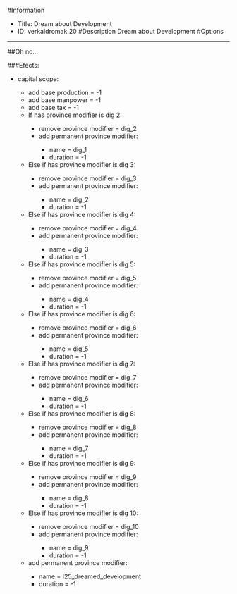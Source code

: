 #Information
 - Title: Dream about Development
 - ID: verkaldromak.20
#Description
Dream about Development
#Options

___
##Oh no...

###Efects:<ul><li>capital scope:</li><ul><li>add base production = -1</li><li>add base manpower = -1</li><li>add base tax = -1</li><li>If has province modifier is dig 2:</li><ul><li>remove province modifier = dig_2</li><li>add permanent province modifier:</li><ul><li>name = dig_1</li><li>duration = -1</li></ul></ul><li>Else if has province modifier is dig 3:</li><ul><li>remove province modifier = dig_3</li><li>add permanent province modifier:</li><ul><li>name = dig_2</li><li>duration = -1</li></ul></ul><li>Else if has province modifier is dig 4:</li><ul><li>remove province modifier = dig_4</li><li>add permanent province modifier:</li><ul><li>name = dig_3</li><li>duration = -1</li></ul></ul><li>Else if has province modifier is dig 5:</li><ul><li>remove province modifier = dig_5</li><li>add permanent province modifier:</li><ul><li>name = dig_4</li><li>duration = -1</li></ul></ul><li>Else if has province modifier is dig 6:</li><ul><li>remove province modifier = dig_6</li><li>add permanent province modifier:</li><ul><li>name = dig_5</li><li>duration = -1</li></ul></ul><li>Else if has province modifier is dig 7:</li><ul><li>remove province modifier = dig_7</li><li>add permanent province modifier:</li><ul><li>name = dig_6</li><li>duration = -1</li></ul></ul><li>Else if has province modifier is dig 8:</li><ul><li>remove province modifier = dig_8</li><li>add permanent province modifier:</li><ul><li>name = dig_7</li><li>duration = -1</li></ul></ul><li>Else if has province modifier is dig 9:</li><ul><li>remove province modifier = dig_9</li><li>add permanent province modifier:</li><ul><li>name = dig_8</li><li>duration = -1</li></ul></ul><li>Else if has province modifier is dig 10:</li><ul><li>remove province modifier = dig_10</li><li>add permanent province modifier:</li><ul><li>name = dig_9</li><li>duration = -1</li></ul></ul><li>add permanent province modifier:</li><ul><li>name = I25_dreamed_development</li><li>duration = -1</li></ul></ul></ul>

